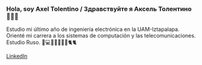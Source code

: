 ### Hola, soy Axel Tolentino / Здравствуйте я Аксель Толентино 👨🏻‍💻

Estudio mi último año de ingeniería electrónica en la UAM-Iztapalapa.
Orienté mi carrera a los sistemas de computación y las telecomunicaciones.
Estudio Ruso.
📱💻🇲🇽🇷🇺🎍🐈🐈



[LinkedIn](www.linkedin.com/in/axel-tolentino-234811201)



<!--
**Axel03nt/Axel03nt** is a ✨ _special_ ✨ repository because its `README.md` (this file) appears on your GitHub profile.

Here are some ideas to get you started:

- 🔭 I’m currently working on ...
- 🌱 I’m currently learning ...
- 👯 I’m looking to collaborate on ...
- 🤔 I’m looking for help with ...
- 💬 Ask me about ...
- 📫 How to reach me: ...
- 😄 Pronouns: ...
- ⚡ Fun fact: ...
-->

